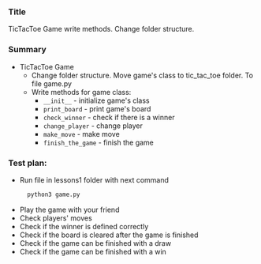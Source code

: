 ### Title

TicTacToe Game write methods. Change folder structure.

### Summary

* TicTacToe Game
    * Change folder structure. Move game's class to tic_tac_toe folder. To file game.py
    * Write methods for game class:
        * `__init__` - initialize game's class
        * `print_board` - print game's board
        * `check_winner` - check if there is a winner
        * `change_player` - change player
        * `make_move` - make move
        * `finish_the_game` - finish the game

### Test plan:

* Run file in lessons1 folder with next command
  ```bash
    python3 game.py
  ```
* Play the game with your friend
* Check players' moves
* Check if the winner is defined correctly
* Check if the board is cleared after the game is finished
* Check if the game can be finished with a draw
* Check if the game can be finished with a win